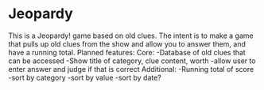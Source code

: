 # Jeopardy
This is a Jeopardy! game based on old clues. The intent is to make a game that pulls up old clues from the show and allow you to answer them, and have a running total. Planned features:
Core:
    -Database of old clues that can be accessed
    -Show title of category, clue content, worth
    -allow user to enter answer and judge if that is correct
Additional:
    -Running total of score
    -sort by category
    -sort by value
    -sort by date?
